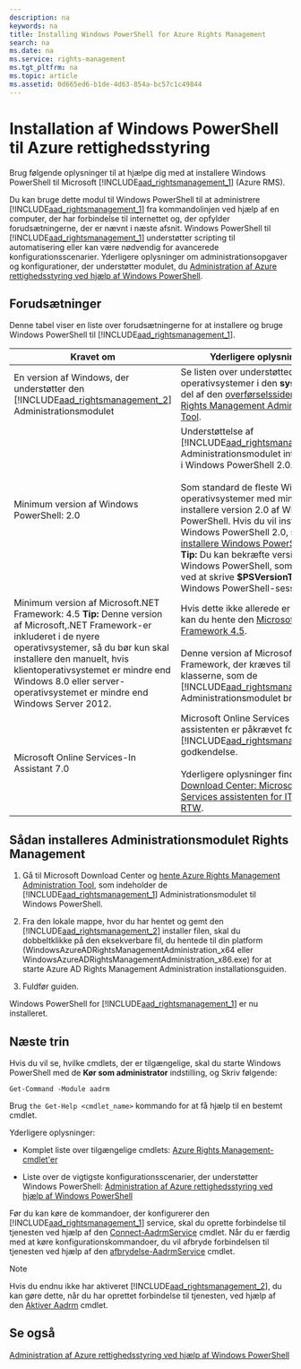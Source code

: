 ```yaml
---
description: na
keywords: na
title: Installing Windows PowerShell for Azure Rights Management
search: na
ms.date: na
ms.service: rights-management
ms.tgt_pltfrm: na
ms.topic: article
ms.assetid: 0d665ed6-b1de-4d63-854a-bc57c1c49844
---
```

# Installation af Windows PowerShell til Azure rettighedsstyring
Brug følgende oplysninger til at hjælpe dig med at installere Windows PowerShell til Microsoft [!INCLUDE[aad_rightsmanagement_1](../Token/aad_rightsmanagement_1_md.md)] (Azure RMS).

Du kan bruge dette modul til Windows PowerShell til at administrere [!INCLUDE[aad_rightsmanagement_1](../Token/aad_rightsmanagement_1_md.md)] fra kommandolinjen ved hjælp af en computer, der har forbindelse til internettet og, der opfylder forudsætningerne, der er nævnt i næste afsnit. Windows PowerShell til [!INCLUDE[aad_rightsmanagement_1](../Token/aad_rightsmanagement_1_md.md)] understøtter scripting til automatisering eller kan være nødvendig for avancerede konfigurationsscenarier. Yderligere oplysninger om administrationsopgaver og konfigurationer, der understøtter modulet, du [Administration af Azure rettighedsstyring ved hjælp af Windows PowerShell](../Topic/Administering_Azure_Rights_Management_by_Using_Windows_PowerShell.md).

## Forudsætninger
Denne tabel viser en liste over forudsætningerne for at installere og bruge Windows PowerShell til [!INCLUDE[aad_rightsmanagement_1](../Token/aad_rightsmanagement_1_md.md)].

|Kravet om|Yderligere oplysninger|
|-------------|--------------------------|
|En version af Windows, der understøtter den [!INCLUDE[aad_rightsmanagement_2](../Token/aad_rightsmanagement_2_md.md)] Administrationsmodulet|Se listen over understøttede operativsystemer i den **systemkrav** del af den [overførselssiden for Azure Rights Management Administration Tool](http://go.microsoft.com/fwlink/?LinkId=257721).|
|Minimum version af Windows PowerShell: 2.0|Understøttelse af [!INCLUDE[aad_rightsmanagement_2](../Token/aad_rightsmanagement_2_md.md)] Administrationsmodulet introduceres i Windows PowerShell 2.0.<br /><br />Som standard de fleste Windows-operativsystemer med mindst installere version 2.0 af Windows PowerShell. Hvis du vil installere Windows PowerShell 2.0, skal du se [installere Windows PowerShell 2.0](http://msdn.microsoft.com/library/ff637750.aspx). **Tip:** Du kan bekræfte versionen af Windows PowerShell, som du kører, ved at skrive **$PSVersionTable** i en Windows PowerShell-session.|
|Minimum version af Microsoft.NET Framework: 4.5 **Tip:** Denne version af Microsoft,.NET Framework-er inkluderet i de nyere operativsystemer, så du bør kun skal installere den manuelt, hvis klientoperativsystemet er mindre end Windows 8.0 eller server-operativsystemet er mindre end Windows Server 2012.|Hvis dette ikke allerede er installeret, kan du hente den [Microsoft,.NET Framework 4.5](http://www.microsoft.com/download/details.aspx?id=30653).<br /><br />Denne version af Microsoft.NET Framework, der kræves til nogle af klasserne, som de [!INCLUDE[aad_rightsmanagement_2](../Token/aad_rightsmanagement_2_md.md)] Administrationsmodulet bruges.|
|Microsoft Online Services-In Assistant 7.0|Microsoft Online Services Log på-assistenten er påkrævet for [!INCLUDE[aad_rightsmanagement_1](../Token/aad_rightsmanagement_1_md.md)] godkendelse.<br /><br />Yderligere oplysninger finder du i [Download Center: Microsoft Online Services assistenten for IT-fagfolk RTW](http://www.microsoft.com/en-us/download/details.aspx?id=41950).|

## Sådan installeres Administrationsmodulet Rights Management

1.  Gå til Microsoft Download Center og [hente Azure Rights Management Administration Tool](https://go.microsoft.com/fwlink/?LinkId=257721), som indeholder de [!INCLUDE[aad_rightsmanagement_1](../Token/aad_rightsmanagement_1_md.md)] Administrationsmodulet til Windows PowerShell.

2.  Fra den lokale mappe, hvor du har hentet og gemt den [!INCLUDE[aad_rightsmanagement_2](../Token/aad_rightsmanagement_2_md.md)] installer filen, skal du dobbeltklikke på den eksekverbare fil, du hentede til din platform (WindowsAzureADRightsManagementAdministration_x64 eller WindowsAzureADRightsManagementAdministration_x86.exe) for at starte Azure AD Rights Management Administration installationsguiden.

3.  Fuldfør guiden.

Windows PowerShell for [!INCLUDE[aad_rightsmanagement_1](../Token/aad_rightsmanagement_1_md.md)] er nu installeret.

## Næste trin
Hvis du vil se, hvilke cmdlets, der er tilgængelige, skal du starte Windows PowerShell med de **Kør som administrator** indstilling, og Skriv følgende:

```
Get-Command -Module aadrm
```
Brug `the Get-Help <cmdlet_name>` kommando for at få hjælp til en bestemt cmdlet.

Yderligere oplysninger:

-   Komplet liste over tilgængelige cmdlets: [Azure Rights Management-cmdlet'er](https://msdn.microsoft.com/library/windowsazure/dn629398.aspx)

-   Liste over de vigtigste konfigurationsscenarier, der understøtter Windows PowerShell: [Administration af Azure rettighedsstyring ved hjælp af Windows PowerShell](../Topic/Administering_Azure_Rights_Management_by_Using_Windows_PowerShell.md)

Før du kan køre de kommandoer, der konfigurerer den [!INCLUDE[aad_rightsmanagement_1](../Token/aad_rightsmanagement_1_md.md)] service, skal du oprette forbindelse til tjenesten ved hjælp af den [Connect-AadrmService](https://msdn.microsoft.com/library/windowsazure/dn629415.aspx) cmdlet. Når du er færdig med at køre konfigurationskommandoer, du vil afbryde forbindelsen til tjenesten ved hjælp af den [afbrydelse-AadrmService](https://msdn.microsoft.com/library/windowsazure/dn629416.aspx) cmdlet.

> [!NOTE]
> Hvis du endnu ikke har aktiveret [!INCLUDE[aad_rightsmanagement_2](../Token/aad_rightsmanagement_2_md.md)], du kan gøre dette, når du har oprettet forbindelse til tjenesten, ved hjælp af den [Aktiver Aadrm](https://msdn.microsoft.com/library/windowsazure/dn629412.aspx) cmdlet.

## Se også
[Administration af Azure rettighedsstyring ved hjælp af Windows PowerShell](../Topic/Administering_Azure_Rights_Management_by_Using_Windows_PowerShell.md)

